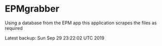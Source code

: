 # EPMgrabber
Using a database from the EPM app this application scrapes the files as required


Latest backup: Sun Sep 29 23:22:02 UTC 2019
